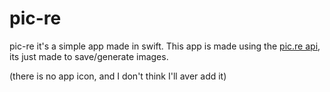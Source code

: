 # pic-re

pic-re it's a simple app made in swift. This app is made using the [pic.re api](https://doc.pic.re/), its just made to save/generate images.

(there is no app icon, and I don't think I'll aver add it)

